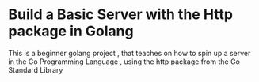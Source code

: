 # Build a Basic Server with the Http package in Golang

This is a beginner golang project , that teaches on how to spin up a server in the Go Programming Language , using the http package from the Go Standard Library